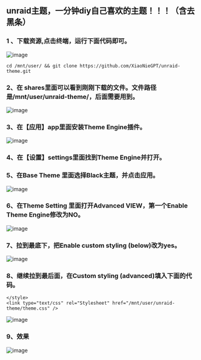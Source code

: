 ## unraid主题，一分钟diy自己喜欢的主题！！！（含去黑条）
### 1 、下载资源,点击终端，运行下面代码即可。
![image](https://github.com/XiaoNieGPT/unraid-theme/assets/22927944/0a5224a5-f3fe-4ba5-977b-acb1ef767628)
```
cd /mnt/user/ && git clone https://github.com/XiaoNieGPT/unraid-theme.git
```
### 2、在 shares里面可以看到刚刚下载的文件。文件路径是/mnt/user/unraid-theme/，后面需要用到。
![image](https://github.com/XiaoNieGPT/unraid-theme/assets/22927944/a7a15b1a-8bca-4d52-9916-aecdb78c4917)
### 3、在【应用】app里面安装Theme Engine插件。
![image](https://github.com/XiaoNieGPT/unraid-theme/assets/22927944/a1e8b844-c4b3-46a3-ae5d-e72bb94b4b49)
### 4、在【设置】settings里面找到Theme Engine并打开。
### 5、在Base Theme 里面选择Black主题，并点击应用。
![image](https://github.com/XiaoNieGPT/unraid-theme/assets/22927944/49d0edb8-68e5-45aa-a6c9-e75ee2150661)
### 6、在Theme Setting 里面打开Advanced VIEW，第一个Enable Theme Engine修改为NO。
![image](https://github.com/XiaoNieGPT/unraid-theme/assets/22927944/37ea54ba-b8d6-4438-bda8-c7284b1f0a9d)
### 7、拉到最底下，把Enable custom styling (below)改为yes。
![image](https://github.com/XiaoNieGPT/unraid-theme/assets/22927944/e8f31b42-20aa-4027-8aca-140a53495091)
### 8、继续拉到最后面，在Custom styling (advanced)填入下面的代码。
```
</style>
<link type="text/css" rel="Stylesheet" href="/mnt/user/unraid-theme/theme.css" />
```
![image](https://github.com/XiaoNieGPT/unraid-theme/assets/22927944/9f928eae-adfd-4a3d-b263-3f805d3188c6)
### 9、效果 
![image](https://github.com/XiaoNieGPT/unraid-theme/assets/22927944/d9b7642c-9169-4a6a-b7da-d40f508b0d8e)


